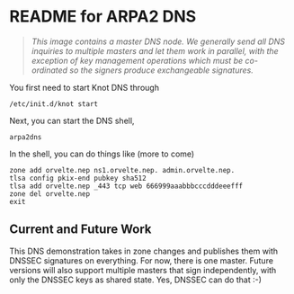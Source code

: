 # README for ARPA2 DNS

> *This image contains a master DNS node.  We generally send
> all DNS inquiries to multiple masters and let them work
> in parallel, with the exception of key management operations
> which must be co-ordinated so the signers produce exchangeable
> signatures.*

You first need to start Knot DNS through

```
/etc/init.d/knot start
```

Next, you can start the DNS shell,

```
arpa2dns
```

In the shell, you can do things like (more to come)

```
zone add orvelte.nep ns1.orvelte.nep. admin.orvelte.nep.
tlsa config pkix-end pubkey sha512
tlsa add orvelte.nep _443 tcp web 666999aaabbbcccdddeeefff
zone del orvelte.nep
exit
```

## Current and Future Work

This DNS demonstration takes in zone changes and publishes
them with DNSSEC signatures on everything.  For now, there
is one master.  Future versions will also support multiple
masters that sign independently, with only the DNSSEC keys
as shared state.  Yes, DNSSEC can do that :-)


